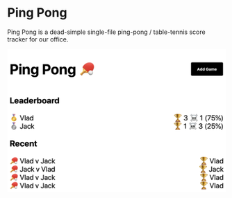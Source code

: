 # Ping Pong

Ping Pong is a dead-simple single-file ping-pong / table-tennis score tracker for our office.

![Ping Pong](https://github.com/jackcruden/pingpong/blob/master/pingpong.png?raw=true)

